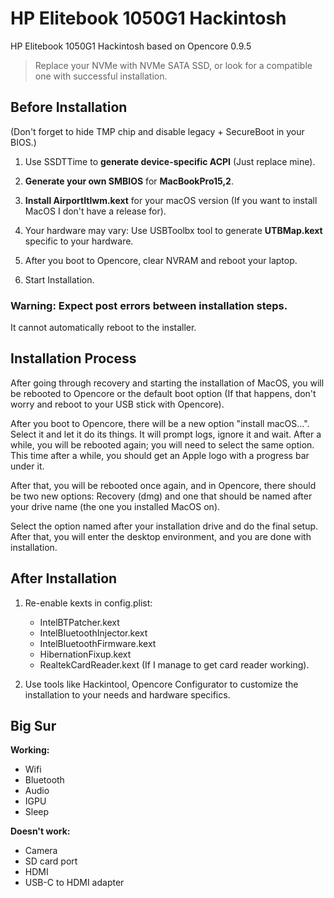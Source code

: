 # HP Elitebook 1050G1 Hackintosh

HP Elitebook 1050G1 Hackintosh based on Opencore 0.9.5

> Replace your NVMe with NVMe SATA SSD, or look for a compatible one with successful installation.

## Before Installation

(Don't forget to hide TMP chip and disable legacy + SecureBoot in your BIOS.)

1. Use SSDTTime to **generate device-specific ACPI** (Just replace mine).

2. **Generate your own SMBIOS** for **MacBookPro15,2**.

3. **Install AirportItlwm.kext** for your macOS version (If you want to install MacOS I don't have a release for).

4. Your hardware may vary: Use USBToolbx tool to generate **UTBMap.kext** specific to your hardware.

5. After you boot to Opencore, clear NVRAM and reboot your laptop.

6. Start Installation.

### Warning: Expect post errors between installation steps.
It cannot automatically reboot to the installer.

## Installation Process

After going through recovery and starting the installation of MacOS, you will be rebooted to Opencore or the default boot option (If that happens, don't worry and reboot to your USB stick with Opencore).

After you boot to Opencore, there will be a new option "install macOS...". Select it and let it do its things. It will prompt logs, ignore it and wait. After a while, you will be rebooted again; you will need to select the same option. This time after a while, you should get an Apple logo with a progress bar under it.

After that, you will be rebooted once again, and in Opencore, there should be two new options: Recovery (dmg) and one that should be named after your drive name (the one you installed MacOS on).

Select the option named after your installation drive and do the final setup. After that, you will enter the desktop environment, and you are done with installation.

## After Installation

1. Re-enable kexts in config.plist:
   - IntelBTPatcher.kext
   - IntelBluetoothInjector.kext
   - IntelBluetoothFirmware.kext
   - HibernationFixup.kext
   - RealtekCardReader.kext (If I manage to get card reader working).

2. Use tools like Hackintool, Opencore Configurator to customize the installation to your needs and hardware specifics.

## Big Sur

**Working:**

- Wifi
- Bluetooth
- Audio
- IGPU
- Sleep

**Doesn't work:**

- Camera
- SD card port
- HDMI
- USB-C to HDMI adapter

